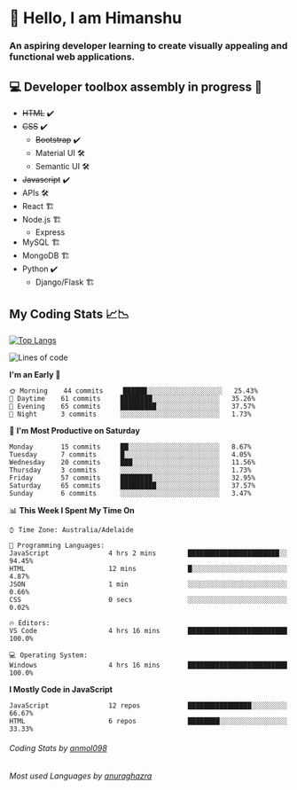 # 👋 Hello, I am Himanshu

### An aspiring developer learning to create visually appealing and functional web applications.

## 💻 Developer toolbox assembly in progress 🧰

- <s>HTML</s> ✔️ 
- <s>CSS</s> ✔️
  - <s>Bootstrap</s> ✔️
  - Material UI 🛠️
  - Semantic UI 🛠️
 - <s>Javascript</s> ✔️
 - APIs 🛠️
 - React 🏗️
 - Node.js 🏗️
    - Express 
 - MySQL 🏗️
 - MongoDB 🏗️
 - Python ✔️
    - Django/Flask 🏗️
 
 
 ## My Coding Stats 📈📉
 
 [![Top Langs](https://github-readme-stats.vercel.app/api/top-langs/?username=himanshu-sxna&layout=compact)](https://github.com/anuraghazra/github-readme-stats)

<!--START_SECTION:waka-->
![Lines of code](https://img.shields.io/badge/From%20Hello%20World%20I%27ve%20Written-26708%20lines%20of%20code-blue)

**I'm an Early 🐤** 

```text
🌞 Morning    44 commits     ██████░░░░░░░░░░░░░░░░░░░   25.43% 
🌆 Daytime    61 commits     ████████░░░░░░░░░░░░░░░░░   35.26% 
🌃 Evening    65 commits     █████████░░░░░░░░░░░░░░░░   37.57% 
🌙 Night      3 commits      ░░░░░░░░░░░░░░░░░░░░░░░░░   1.73%

```
📅 **I'm Most Productive on Saturday** 

```text
Monday       15 commits     ██░░░░░░░░░░░░░░░░░░░░░░░   8.67% 
Tuesday      7 commits      █░░░░░░░░░░░░░░░░░░░░░░░░   4.05% 
Wednesday    20 commits     ███░░░░░░░░░░░░░░░░░░░░░░   11.56% 
Thursday     3 commits      ░░░░░░░░░░░░░░░░░░░░░░░░░   1.73% 
Friday       57 commits     ████████░░░░░░░░░░░░░░░░░   32.95% 
Saturday     65 commits     █████████░░░░░░░░░░░░░░░░   37.57% 
Sunday       6 commits      ░░░░░░░░░░░░░░░░░░░░░░░░░   3.47%

```


📊 **This Week I Spent My Time On** 

```text
⌚︎ Time Zone: Australia/Adelaide

💬 Programming Languages: 
JavaScript               4 hrs 2 mins        ███████████████████████░░   94.45% 
HTML                     12 mins             █░░░░░░░░░░░░░░░░░░░░░░░░   4.87% 
JSON                     1 min               ░░░░░░░░░░░░░░░░░░░░░░░░░   0.66% 
CSS                      0 secs              ░░░░░░░░░░░░░░░░░░░░░░░░░   0.02%

🔥 Editors: 
VS Code                  4 hrs 16 mins       █████████████████████████   100.0%

💻 Operating System: 
Windows                  4 hrs 16 mins       █████████████████████████   100.0%

```

**I Mostly Code in JavaScript** 

```text
JavaScript               12 repos            ████████████████░░░░░░░░░   66.67% 
HTML                     6 repos             ████████░░░░░░░░░░░░░░░░░   33.33%

```



<!--END_SECTION:waka-->

###### Coding Stats by [anmol098](https://github.com/anmol098/waka-readme-stats)  
###### Most used Languages by [anuraghazra](https://github.com/anuraghazra/github-readme-stats)


